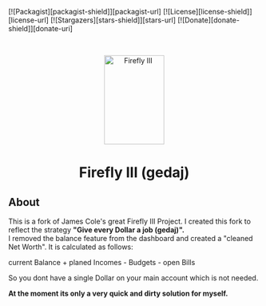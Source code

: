 [![Packagist][packagist-shield]][packagist-url]
[![License][license-shield]][license-url]
[![Stargazers][stars-shield]][stars-url]
[![Donate][donate-shield]][donate-uri]

<!-- PROJECT LOGO -->
<br />
<p align="center">
  <a href="https://firefly-iii.org/">
    <img src="https://fireflyiiiwebsite.z6.web.core.windows.net/assets/logo/small.png" alt="Firefly III" width="120" height="178">
  </a>
</p>
  <h1 align="center">Firefly III (gedaj)</h1>

<!-- MarkdownTOC autolink="true" -->

<!-- /MarkdownTOC -->

## About

This is a fork of James Cole's great Firefly III Project. I created this fork to reflect the strategy <b>"Give every Dollar a job (gedaj)". </b><br>
I removed the balance feature from the dashboard and created a "cleaned Net Worth". It is calculated as follows:

current Balance + planed Incomes - Budgets - open Bills

So you dont have a single Dollar on your main account which is not needed. 

<b>At the moment its only a very quick and dirty solution for myself. </b>
